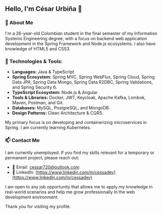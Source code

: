## Hello, I'm César Urbiña 👋

### 🌱 About Me
I'm a 26-year-old Colombian student in the final semester of my Information Systems Engineering degree, with a focus on backend web application development in the Spring Framework and Node.js ecosystems. I also have knowledge of HTML5 and CSS3.

### 🔧 Technologies & Tools:
- **Languages:** Java & TypeScript
- **Spring Ecosystem:** Spring MVC, Spring WebFlux, Spring Cloud, Spring Data JPA, Spring Data Mongo, Spring Data R2DBC, Spring Validations, and Spring Security 6.
- **TypeScript Ecosystem:** Node.js & Angular
- **Tools & Libraries:** Docker, JWT, Keycloak, Apache Kafka, Lombok, Maven, Postman, and Git.
- **Databases:** MySQL, PostgreSQL, and MongoDB.
- **Design Patterns:** Clean Architecture & CQRS.

My primary focus is on developing and containerizing microservices in Spring. I am currently learning Kubernetes.

### 📫 Contact Me
I am currently unemployed. If you find my skills relevant for a temporary or permanent project, please reach out:
- 📧 Email: cessar720@outlook.com
- 💼 LinkedIn: [https://www.linkedin.com/in/cessadev](https://www.linkedin.com/in/cessadev)

I am open to any job opportunity that allows me to apply my knowledge in real-world scenarios and help me grow professionally in the web development environment.

Thank you for visiting my profile.

